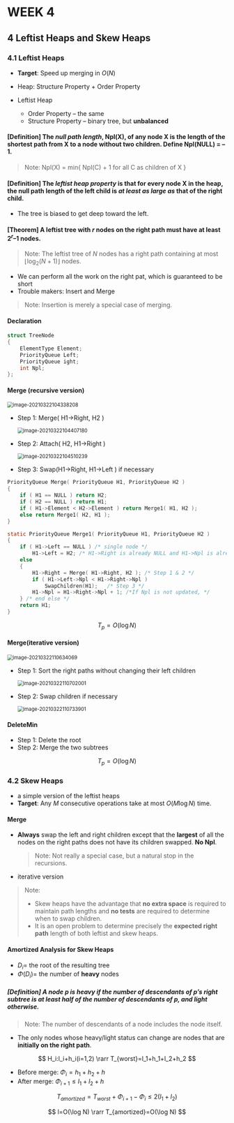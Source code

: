 # WEEK 4

## 4 Leftist Heaps and Skew Heaps

### 4.1 Leftist Heaps

- **Target**: Speed up merging in $O(N)$

- Heap: Structure Property + Order Property
- Leftist Heap
  - Order Property – the same
  - Structure Property – binary tree, but **unbalanced**

#### [Definition] The *null path length*, Npl(X), of any node X is the length of the shortest path from X to a node without two children.  Define Npl(NULL) = –1.

> Note: Npl(X) = min{ Npl(C) + 1 for all C as children of X }

#### [Definition] The *leftist heap property* is that for every node X in the heap, the null path length of the left child is *at least as large as* that of the right child.

- The tree is biased to get deep toward the left.

#### [Theorem] A leftist tree with $r$ nodes on the right path must have at least $2^r – 1$ nodes.

> Note: The leftist tree of $N$ nodes has a right path containing at most $\lfloor\log_2(N+1)\rfloor$ nodes.

- We can perform all the work on the right pat, which is guaranteed to be short
- Trouble makers: Insert and Merge

> Note: Insertion is merely a special case of merging.

#### Declaration

```c
struct TreeNode 
{ 
	ElementType	Element;
	PriorityQueue Left;
	PriorityQueue ight;
	int Npl;
};
```

#### Merge (recursive version)

<img src="picture/image-20210322104338208.png" alt="image-20210322104338208" style="zoom:80%;" />

- Step 1: Merge( H1->Right, H2 )

  <img src="picture/image-20210322104407180.png" alt="image-20210322104407180" style="zoom:80%;" />

- Step 2: Attach( H2, H1->Right )

  <img src="picture/image-20210322104510239.png" alt="image-20210322104510239" style="zoom:80%;" />

- Step 3: Swap(H1->Right, H1->Left ) if necessary

```c
PriorityQueue Merge( PriorityQueue H1, PriorityQueue H2 )
{ 
	if ( H1 == NULL ) return H2;	
	if ( H2 == NULL ) return H1;	
	if ( H1->Element < H2->Element ) return Merge1( H1, H2 );
	else return Merge1( H2, H1 );
}
```

```c
static PriorityQueue Merge1( PriorityQueue H1, PriorityQueue H2 )
{ 
	if ( H1->Left == NULL ) /* single node */
		H1->Left = H2; /* H1->Right is already NULL and H1->Npl is already 0 */
	else 
    {
		H1->Right = Merge( H1->Right, H2 ); /* Step 1 & 2 */
		if ( H1->Left->Npl < H1->Right->Npl )
			SwapChildren(H1);	/* Step 3 */
		H1->Npl = H1->Right->Npl + 1; /*If Npl is not updated, */
	} /* end else */
	return H1;
}
```

$$
T_p=O(\log N)
$$

#### Merge(iterative version)

<img src="picture/image-20210322110634069.png" alt="image-20210322110634069" style="zoom: 80%;" />

- Step 1: Sort the right paths without changing their left children

  <img src="picture/image-20210322110702001.png" alt="image-20210322110702001" style="zoom:80%;" />

- Step 2: Swap children if necessary

  <img src="picture/image-20210322110733901.png" alt="image-20210322110733901" style="zoom:80%;" />

#### DeleteMin

- Step 1: Delete the root
- Step 2: Merge the two subtrees

$$
T_p=O(\log N)
$$

### 4.2 Skew Heaps

- a simple version of the leftist heaps
- **Target**: Any $M$ consecutive operations take at most $O(M \log N)$ time.

#### Merge

- **Always** swap the left and right children except that the **largest** of all the nodes on the right paths does not have its children swapped.  **No Npl**.

  > Note: Not really a special case, but a natural stop in the recursions.

- iterative version

> Note: 
>
> - Skew heaps have the advantage that **no extra space** is required to maintain path lengths and **no tests** are required to determine when to swap children.
> - It is an open problem to determine precisely the **expected right path** length of both leftist and skew heaps.

#### Amortized Analysis for Skew Heaps

- $D_i =$ the root of the resulting tree
- $\Phi(D_i)=$ the number of **heavy** nodes

##### [Definition] A node $p$ is *heavy* if the number of descendants of $p$’s right subtree is at least half of the number of descendants of $p$, and *light* otherwise. 

> Note: The number of descendants of a node includes the node itself.

- The only nodes whose heavy/light status can change are nodes that are **initially on the right path**.

$$
H_i:l_i+h_i(i=1,2) \rarr T_{worst}=l_1+h_1+l_2+h_2 
$$

- Before merge: $\Phi_i=h_1+h_2+h$
- After merge: $\Phi_{i+1}\leq l_1+l_2+h$

$$
T_{amortized}=T_{worst}+\Phi_{i+1}-\Phi_i\leq2(l_1+l_2)
$$

$$
l=O(\log N) \rarr T_{amortized}=O(\log N)
$$

